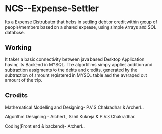 # NCS--Expense-Settler
Its a Expense Distrubutor that helps in settling debt or credit within group of people/members based on a shared expense, using simple Arrays and SQL database.

## Working ##
It takes a basic connectivity between java based Desktop Application having its Backend in MYSQL. The algortihms simply applies addition and subtraction assigments to the debts and credits, generated by the subtraction of amount registered in MYSQL table and the averaged out amount of the trip.

## Credits ##
Mathematical Modelling and Designing- P.V.S Chakradhar & ArcherL.

Algorithm Designing - ArcherL, Sahil Kukreja & P.V.S Chakradhar.

Coding(Front end & backend)- ArcherL.

